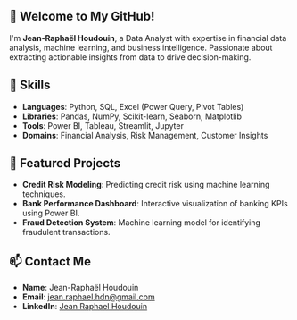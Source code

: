 👋 **Welcome to My GitHub!**
---

I'm **Jean-Raphaël Houdouin**, a Data Analyst with expertise in financial data analysis, machine learning, and business intelligence. Passionate about extracting actionable insights from data to drive decision-making.

## 🔧 Skills
- **Languages**: Python, SQL, Excel (Power Query, Pivot Tables)  
- **Libraries**: Pandas, NumPy, Scikit-learn, Seaborn, Matplotlib  
- **Tools**: Power BI, Tableau, Streamlit, Jupyter  
- **Domains**: Financial Analysis, Risk Management, Customer Insights  

## 💼 Featured Projects
- **Credit Risk Modeling**: Predicting credit risk using machine learning techniques.  
- **Bank Performance Dashboard**: Interactive visualization of banking KPIs using Power BI.  
- **Fraud Detection System**: Machine learning model for identifying fraudulent transactions.  

## 📫 Contact Me
- **Name**: Jean-Raphaël Houdouin
- **Email**: [jean.raphael.hdn@gmail.com](mailto:jean.raphael.hdn@gmail.com)  
- **LinkedIn**: [Jean Raphael Houdouin](https://linkedin.com/in/jeanraphaelhoudouin)
